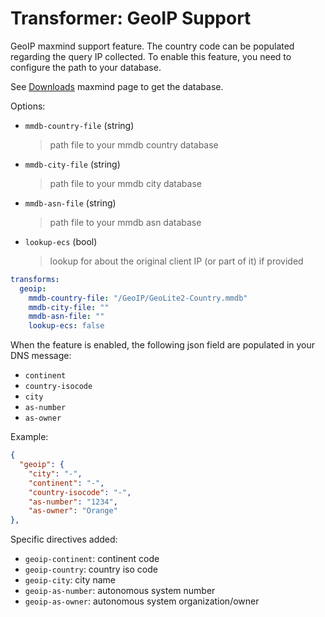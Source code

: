# Transformer: GeoIP Support

GeoIP maxmind support feature.
The country code can be populated regarding the query IP collected.
To enable this feature, you need to configure the path to your database.

See [Downloads](https://www.maxmind.com/en/accounts/current/geoip/downloads) maxmind page to get the database.

Options:

* `mmdb-country-file` (string)
  > path file to your mmdb country database

* `mmdb-city-file` (string)
  > path file to your mmdb city database

* `mmdb-asn-file` (string)
  > path file to your mmdb asn database

* `lookup-ecs` (bool)
  > lookup for about the original client IP (or part of it) if provided

```yaml
transforms:
  geoip:
    mmdb-country-file: "/GeoIP/GeoLite2-Country.mmdb"
    mmdb-city-file: ""
    mmdb-asn-file: ""
    lookup-ecs: false
```

When the feature is enabled, the following json field are populated in your DNS message:

* `continent`
* `country-isocode`
* `city`
* `as-number`
* `as-owner`

Example:

```json
{
  "geoip": {
    "city": "-",
    "continent": "-",
    "country-isocode": "-",
    "as-number": "1234",
    "as-owner": "Orange"
},
```

Specific directives added:

* `geoip-continent`: continent code
* `geoip-country`: country iso code
* `geoip-city`: city name
* `geoip-as-number`: autonomous system number
* `geoip-as-owner`: autonomous system organization/owner
